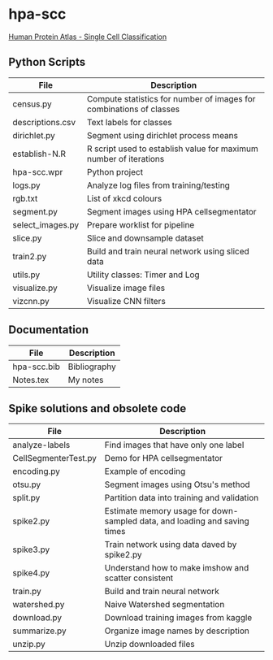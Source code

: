 # hpa-scc
[Human Protein Atlas - Single Cell Classification](https://www.kaggle.com/c/hpa-single-cell-image-classification)

## Python Scripts

|File|Description|
|---------------------|-------------------------------------------------------------------------------------------------|
|census.py|Compute statistics for number of images for combinations of classes|
|descriptions.csv|Text labels for classes|
|dirichlet.py|Segment using dirichlet process means|
|establish-N.R|R script used to establish value for maximum number of iterations|
|hpa-scc.wpr|Python project|
|logs.py|Analyze log files from training/testing|
|rgb.txt|List of xkcd colours|
|segment.py|Segment images using HPA cellsegmentator|
|select_images.py|Prepare worklist for pipeline|
|slice.py|Slice and downsample dataset|
|train2.py|Build and train neural network using sliced data|
|utils.py|Utility classes: Timer and Log|
|visualize.py|Visualize image files|
|vizcnn.py|Visualize CNN filters|

## Documentation

|File|Description|
|-----------------|-------------------------------------------------------------------------------------------------|
|hpa-scc.bib|Bibliography|
|Notes.tex|My notes|

## Spike solutions and obsolete code

|File|Description|
|---------------------|-------------------------------------------------------------------------------------------------|
|analyze-labels|Find images  that have only one label|
|CellSegmenterTest.py|Demo for HPA cellsegmentator|
|encoding.py|Example of encoding|
|otsu.py|Segment images using Otsu's method|
|split.py|Partition data into training and validation|
|spike2.py|Estimate memory usage for down-sampled data, and loading and saving times|
|spike3.py|Train network using data daved by spike2.py|
|spike4.py|Understand how to make imshow and scatter consistent|
|train.py|Build and train neural network|
|watershed.py|Naive Watershed segmentation|
|download.py|Download training images from kaggle|
|summarize.py|Organize image names by description|
|unzip.py|Unzip downloaded files|
